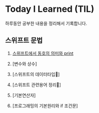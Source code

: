 # Today I Learned (TIL)

하루동안 공부한 내용을 정리해서 기록합니다.


## 스위프트 문법
1. [스위프트에서 동호의 의미와 print](./스위프트%20문법/스위프트에서%20동호의%20의미와%20print.md)

2. [변수와 상수]

3. [스위프트의 데이터타입]

4. [스위프트 관련용어 정리]

5. [기본연산자]

6. [프로그래밍의 기본원리와 if 조건문]